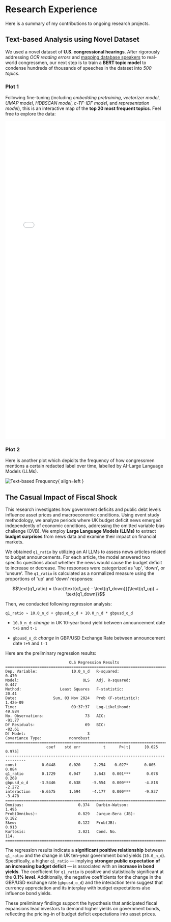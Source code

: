 # **Research Experience**

Here is a summary of my contributions to ongoing research projects.

## **Text-based Analysis using Novel Dataset**

We used a novel dataset of **U.S. congressional hearings**. After rigorously addressing *OCR reading errors* and [mapping database speakers](text-based-codes.md) to real-world congressmen, our next step is to train a **BERT topic model** to condense hundreds of thousands of speeches in the dataset into *500 topics*. 

### Plot 1
Following fine-tuning (including *embedding pretraining*, *vectorizer model*, *UMAP model*, *HDBSCAN model*, *c-TF-IDF model*, and *representation model*), this is an interactive map of the **top 20 most frequent topics**. Feel free to explore the data:

<iframe src="/assets/plots/topic_500.html" width="100%" height="1000px" style="border:none;"></iframe>

### Plot 2
Here is another plot which depicits the frequency of how congressmen mentions a certain redacted label over time, labelled by AI-Large Language Models (LLMs). 

![Text-based Frequency](assets/plots/text_based_plot.png){ align=left }


## **The Casual Impact of Fiscal Shock**

This research investigates how government deficits and public debt levels influence asset prices and macroeconomic conditions. Using event study methodology, we analyze periods where UK budget deficit news emerged independently of economic conditions, addressing the omitted variable bias challenge (OVB). We employ **Large Language Models (LLMs)** to extract **budget surprises** from news data and examine their impact on financial markets.

We obtained `q1_ratio` by utilizing an AI LLMs to assess news articles related to budget announcements. For each article, the model answered two specific questions about whether the news would cause the budget deficit to increase or decrease. The responses were categorized as 'up', 'down', or 'unsure'. The `q1_ratio` is calculated as a normalized measure using the proportions of 'up' and 'down' responses:

$$\text{q1_ratio} = \frac{\text{q1_up} - \text{q1_down}}{\text{q1_up} + \text{q1_down}}$$

Then, we conducted following regression analysis:

```
q1_ratio ~ 10.0_n_d + gbpusd_o_d + 10.0_n_d * gbpusd_o_d
```

- `10.0_n_d`: *change* in UK 10-year bond yield between announcement date `t+5` and `t-1`  

- `gbpusd_o_d`: *change* in GBP/USD Exchange Rate between announcement date `t+5` and `t-1`  

Here are the preliminary regression results:

```
                            OLS Regression Results                            
==============================================================================
Dep. Variable:               10.0_n_d   R-squared:                       0.470
Model:                            OLS   Adj. R-squared:                  0.447
Method:                 Least Squares   F-statistic:                     20.41
Date:                Sun, 03 Nov 2024   Prob (F-statistic):           1.42e-09
Time:                        09:37:37   Log-Likelihood:                 49.884
No. Observations:                  73   AIC:                            -91.77
Df Residuals:                      69   BIC:                            -82.61
Df Model:                           3                                         
Covariance Type:            nonrobust                                         
===============================================================================
                  coef    std err          t      P>|t|      [0.025      0.975]
-------------------------------------------------------------------------------
const           0.0448      0.020      2.254    0.027*       0.005       0.084
q1_ratio        0.1729      0.047      3.643   0.001***       0.078       0.268
gbpusd_o_d     -3.5446      0.638     -5.554   0.000***      -4.818      -2.272
interaction    -6.6575      1.594     -4.177   0.000***      -9.837      -3.478
==============================================================================
Omnibus:                        0.374   Durbin-Watson:                   1.495
Prob(Omnibus):                  0.829   Jarque-Bera (JB):                0.182
Skew:                           0.122   Prob(JB):                        0.913
Kurtosis:                       3.021   Cond. No.                         114.
==============================================================================
```

The regression results indicate a **significant positive relationship** between `q1_ratio` and the change in UK ten-year government bond yields (`10.0_n_d`). Specifically, a higher `q1_ratio` — implying **stronger public expectation of an increasing budget deficit** — is associated with an **increase in bond yields**. The coefficient for `q1_ratio` is positive and statistically significant at the **0.1% level**. Additionally, the negative coefficients for the change in the GBP/USD exchange rate (`gbpusd_o_d`) and the interaction term suggest that currency appreciation and its interplay with budget expectations also influence bond yields.

These preliminary findings support the hypothesis that anticipated fiscal expansions lead investors to demand higher yields on government bonds, reflecting the pricing-in of budget deficit expectations into asset prices.